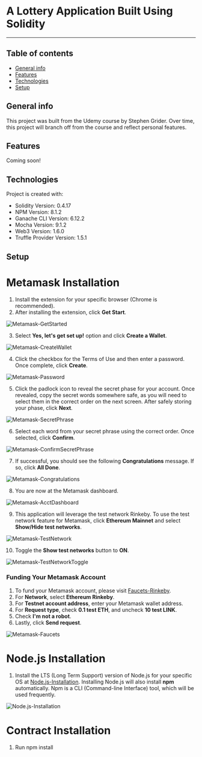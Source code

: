# A Lottery Application Built Using Solidity
***
## Table of contents
* [General info](#general-info)
* [Features](#features)
* [Technologies](#technologies)
* [Setup](#setup)

## General info
This project was built from the Udemy course by Stephen Grider. Over time, this project will branch off from the course and reflect personal features. 

## Features
Coming soon!

## Technologies
Project is created with:
* Solidity Version: 0.4.17
* NPM Version: 8.1.2
* Ganache CLI Version: 6.12.2
* Mocha Version: 9.1.2
* Web3 Version: 1.6.0
* Truffle Provider Version: 1.5.1
	
## Setup

# Metamask Installation
1. Install the extension for your specific browser (Chrome is recommended).
2. After installing the extension, click **Get Start**.

![Metamask-GetStarted](https://user-images.githubusercontent.com/96752508/155795509-4f2cb3f3-31c9-4a43-a5dc-7be22890a83b.jpg)

3. Select **Yes, let's get set up!** option and click **Create a Wallet**.

![Metamask-CreateWallet](https://user-images.githubusercontent.com/96752508/155797416-35e4cc9a-1261-4ac4-962a-318ed7e2de14.png)

4. Click the checkbox for the Terms of Use and then enter a password. Once complete, click **Create**.

![Metamask-Password](https://user-images.githubusercontent.com/96752508/155798275-9fd6fe4f-23de-45ff-b288-fdf511771e8a.png)

5. Click the padlock icon to reveal the secret phase for your account. Once revealed, copy the secret words somewhere safe, as you will need to select them in the correct order on the next screen. After safely storing your phase, click **Next**.

![Metamask-SecretPhrase](https://user-images.githubusercontent.com/96752508/155799086-d996bb8c-6337-42f3-94c5-f7040aecd898.png)

6. Select each word from your secret phrase using the correct order. Once selected, click **Confirm**.

![Metamask-ConfirmSecretPhrase](https://user-images.githubusercontent.com/96752508/155799644-7afda245-b930-4d92-b029-9b067f215896.png)

7. If successful, you should see the following **Congratulations** message. If so, click **All Done**.

![Metamask-Congratulations](https://user-images.githubusercontent.com/96752508/155846635-be8ac800-cb70-413b-88d3-896c860d827b.png)

8. You are now at the Metamask dashboard.

![Metamask-AcctDashboard](https://user-images.githubusercontent.com/96752508/155846736-cf550ef0-e0f3-4f08-8ab3-6a10c1bf305c.png)

9. This application will leverage the test network Rinkeby. To use the test network feature for Metamask, click **Ethereum Mainnet** and select **Show/Hide test networks**.

![Metamask-TestNetwork](https://user-images.githubusercontent.com/96752508/155846909-cf4b19b7-a8c4-428b-93f4-eee484a2b578.png)

10. Toggle the **Show test networks** button to **ON**.

![Metamask-TestNetworkToggle](https://user-images.githubusercontent.com/96752508/155846972-37811741-04b0-4909-ad12-d21a130f08c8.png)

### Funding Your Metamask Account

1. To fund your Metamask account, please visit [Faucets-Rinkeby](https://faucets.chain.link/rinkeby). 
2. For **Network**, select **Ethereum Rinkeby**. 
3. For **Testnet account address**, enter your Metamask wallet address.
4. For **Request type**, check **0.1 test ETH**, and uncheck **10 test LINK**.
5. Check **I'm not a robot**. 
6. Lastly, click **Send request**.

![Metamask-Faucets](https://user-images.githubusercontent.com/96752508/155858637-741540f0-baa4-4142-8b91-64e63a4122bc.png)

# Node.js Installation
1. Install the LTS (Long Term Support) version of Node.js for your specific OS at [Node.js-Installation](https://nodejs.org/en/download/). Installing Node.js will also install **npm** automatically. Npm is a CLI (Command-line Interface) tool, which will be used frequently.

![Node.js-Installation](https://user-images.githubusercontent.com/96752508/155885739-82deb44c-3ced-4041-a8a4-695a4672dc18.png)

# Contract Installation

1. Run npm install
